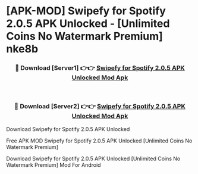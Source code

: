 # [APK-MOD] Swipefy for Spotify 2.0.5 APK Unlocked - [Unlimited Coins No Watermark Premium] nke8b



<div align="center">
<h3>🔴 Download [Server1] 👉👉 <a href="https://momento.my/?title=Swipefy_for_Spotify_2.0.5_APK_Unlocked">Swipefy for Spotify 2.0.5 APK Unlocked Mod Apk</a></h3><br>

<h3>🔴 Download [Server2] 👉👉 <a href="https://momento.my/?title=Swipefy_for_Spotify_2.0.5_APK_Unlocked">Swipefy for Spotify 2.0.5 APK Unlocked Mod Apk</a></h3>
</div>



Download Swipefy for Spotify 2.0.5 APK Unlocked 

Free APK MOD Swipefy for Spotify 2.0.5 APK Unlocked [Unlimited Coins No Watermark Premium]

Download Swipefy for Spotify 2.0.5 APK Unlocked [Unlimited Coins No Watermark Premium] Mod For Android
